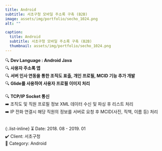 ```yaml
---
title: Android
subtitle: 서초구청 모바일 주소록 구축 (B2B)
image: assets/img/portfolio/secho_1024.png
alt: ""

caption:
  title: Android
  subtitle: 서초구청 모바일 주소록 구축 (B2B)
  thumbnail: assets/img/portfolio/secho_1024.png
---
```


🔍 <b>Dev Language : Android Java</b><br>
🔍 <b>사용자 주소록 앱</b><br>
🔍 <b>서버 인사 연동을 통한 조직도 표출, 개인 프로필, MCID 기능 추가 개발</b><br>
🔍 <b>Glide를 사용하여 사용자 프로필 이미지 처리</b><br>
<br>
🔍 <b>TCP/IP Socket 통신</b><br>
➡️ 조직도 및 직원 프로필 정보 XML 데이터 수신 및 파싱 후 리스트 처리<br>
➡️ IP 전화 연결시 해당 직원의 정보를 서버로 요청 후 MCID(사진, 직책, 이름 등) 처리<br>
<br>

{:.list-inline}
⏳ Date: 2018. 08 - 2019. 01<br>
✔️ Client: 서초구청<br>
📌 Category: Android<br>